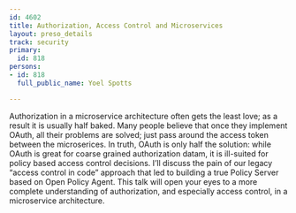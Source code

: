 ```yaml
---
id: 4602
title: Authorization, Access Control and Microservices
layout: preso_details
track: security
primary:
  id: 818
persons:
- id: 818
  full_public_name: Yoel Spotts

---
```

Authorization in a microservice architecture often gets the least love; as a result it is usually half baked. Many people believe that once they implement OAuth, all their problems are solved; just pass around the access token between the microserices. In truth, OAuth is only half the solution: while OAuth is great for coarse grained authorization datam, it is ill-suited for policy based access control decisions. I’ll discuss the pain of our legacy “access control in code” approach that led to building a true Policy Server based on Open Policy Agent. This talk will open your eyes to a more complete understanding of authorization, and especially access control, in a microservice architecture. 